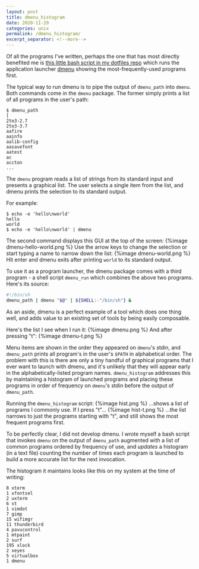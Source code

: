 ```yaml
---
layout: post
title: dmenu_histogram
date: 2020-11-29
categories: unix
permalink: /dmenu_histogram/
excerpt_separator: <!--more-->
---
```


Of all the programs I've written, perhaps the one that has most directly benefited me is
[this little bash script in my dotfiles repo](https://github.com/stevebob/dotfiles/blob/master/bin/dmenu_histogram)
which runs the application launcher [dmenu](https://tools.suckless.org/dmenu/) showing the most-frequently-used
programs first.

The typical way to run dmenu is to pipe the output of `dmenu_path` into `dmenu`.
Both commands come in the `dmenu` package. The former simply prints a list of all programs
in the user's path:
```
$ dmenu_path
[
2to3-2.7
2to3-3.7
aafire
aainfo
aalib-config
aasavefont
aatest
ac
accton
...
```
<!--more-->

The `dmenu` program reads a list of strings from its standard input and presents a graphical list.
The user selects a single item from the list, and dmenu prints the selection to its standard output.

For example:
```
$ echo -e 'hello\nworld'
hello
world
$ echo -e 'hello\nworld' | dmenu
```
The second command displays this GUI at the top of the screen:
{%image dmenu-hello-world.png %}
Use the arrow keys to change the selection or start typing a name to narrow down the list:
{%image dmenu-world.png %}
Hit enter and dmenu exits after printing `world` to its standard output.

To use it as a program launcher, the dmenu package comes with a third program - a shell script
`dmenu_run` which combines the above two programs. Here's its source:
```sh
#!/bin/sh
dmenu_path | dmenu "$@" | ${SHELL:-"/bin/sh"} &
```

As an aside, dmenu is a perfect example of a tool which does one thing well, and adds value
to an existing set of tools by being easily composable.

Here's the list I see when I run it:
{%image dmenu.png %}
And after pressing "t":
{%image dmenu-t.png %}

Menu items are shown in the order they appeared on `dmenu`'s stdin, and `dmenu_path` prints
all program's in the user's `$PATH` in alphabetical order. The problem with this is there
are only a tiny handful of graphical programs that I ever want to launch with dmenu, and
it's unlikely that they will appear early in the alphabetically-listed program names.
`dmenu_histogram` addresses this by maintaining a histogram of launched programs and placing
these programs in order of frequency on `dmenu`'s stdin before the output of `dmenu_path`.

Running the `dmenu_histogram` script:
{%image hist.png %}
...shows a list of programs I commonly use. If I press "t"...
{%image hist-t.png %}
...the list narrows to just the programs starting with "t", and still shows the most
frequent programs first.

To be perfectly clear, I did not develop dmenu. I wrote myself a bash script that invokes
`dmenu` on the output of `dmenu_path` augmented with a list of common programs ordered by
frequency of use, and _updates_ a histogram (in a text file) counting the number of times each program is
launched to build a more accurate list for the next invocation.

The histogram it maintains looks like this on my system at the time of writing:
```
8 xterm
1 xfontsel
2 uxterm
6 st
1 vimdot
7 gimp
15 wifimgr
11 thunderbird
4 pavucontrol
1 mtpaint
2 surf
195 xlock
2 xeyes
5 virtualbox
1 dmenu
```
